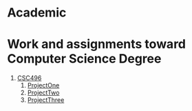 # Academic
# Work and assignments toward Computer Science Degree

1. [CSC496](/CSC496)
    1. [ProjectOne](cleCSC496/ProjectOne/RazorMovieApp)
    1. [ProjectTwo](CSC496/ProjectTwo/WcuStudentApp)
    1. [ProjectThree](CSC496/ProjectThree)
    

